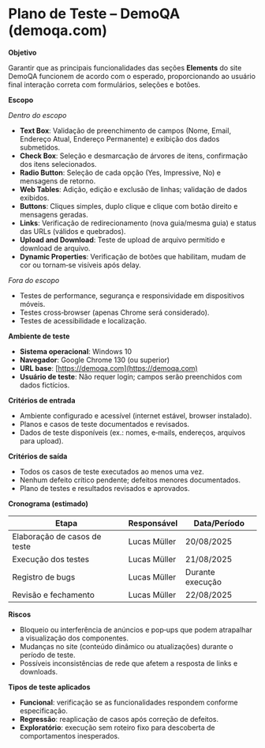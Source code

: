 # Plano de Teste – DemoQA (demoqa.com)

**Objetivo**

Garantir que as principais funcionalidades das seções **Elements** do site DemoQA funcionem de acordo com o esperado, proporcionando ao usuário final interação correta com formulários, seleções e botões.

**Escopo**

*Dentro do escopo*

- **Text Box**: Validação de preenchimento de campos (Nome, Email, Endereço Atual, Endereço Permanente) e exibição dos dados submetidos.
- **Check Box**: Seleção e desmarcação de árvores de itens, confirmação dos itens selecionados.
- **Radio Button**: Seleção de cada opção (Yes, Impressive, No) e mensagens de retorno.
- **Web Tables**: Adição, edição e exclusão de linhas; validação de dados exibidos.
- **Buttons**: Cliques simples, duplo clique e clique com botão direito e mensagens geradas.
- **Links**: Verificação de redirecionamento (nova guia/mesma guia) e status das URLs (válidos e quebrados).
- **Upload and Download**: Teste de upload de arquivo permitido e download de arquivo.
- **Dynamic Properties**: Verificação de botões que habilitam, mudam de cor ou tornam‑se visíveis após delay.

*Fora do escopo*

- Testes de performance, segurança e responsividade em dispositivos móveis.
- Testes cross‑browser (apenas Chrome será considerado).
- Testes de acessibilidade e localização.

**Ambiente de teste**

- **Sistema operacional**: Windows 10
- **Navegador**: Google Chrome 130 (ou superior)
- **URL base**: [https://demoqa.com](https://demoqa.com)
- **Usuário de teste**: Não requer login; campos serão preenchidos com dados fictícios.

**Critérios de entrada**

- Ambiente configurado e acessível (internet estável, browser instalado).
- Planos e casos de teste documentados e revisados.
- Dados de teste disponíveis (ex.: nomes, e‑mails, endereços, arquivos para upload).

**Critérios de saída**

- Todos os casos de teste executados ao menos uma vez.
- Nenhum defeito crítico pendente; defeitos menores documentados.
- Plano de testes e resultados revisados e aprovados.

**Cronograma (estimado)**

| Etapa                            | Responsável     | Data/Período           |
|---------------------------------|------------------|------------------------|
| Elaboração de casos de teste  | Lucas Müller     | 20/08/2025             |
| Execução dos testes           | Lucas Müller     | 21/08/2025             |
| Registro de bugs               | Lucas Müller     | Durante execução      |
| Revisão e fechamento           | Lucas Müller     | 22/08/2025             |

**Riscos**

- Bloqueio ou interferência de anúncios e pop‑ups que podem atrapalhar a visualização dos componentes.
- Mudanças no site (conteúdo dinâmico ou atualizações) durante o período de teste.
- Possíveis inconsistências de rede que afetem a resposta de links e downloads.

**Tipos de teste aplicados**

- **Funcional**: verificação se as funcionalidades respondem conforme especificação.
- **Regressão**: reaplicação de casos após correção de defeitos.
- **Exploratório**: execução sem roteiro fixo para descoberta de comportamentos inesperados.
